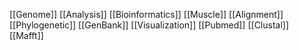 [[Genome]]
[[Analysis]]
[[Bioinformatics]]
[[Muscle]]
[[Alignment]]
[[Phylogenetic]]
[[GenBank]]
[[Visualization]]
[[Pubmed]]
[[Clustal]]
[[Mafft]]
